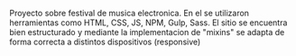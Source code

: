 Proyecto sobre festival de musica electronica. En el se utilizaron herramientas como HTML, CSS, JS, NPM, Gulp, Sass. El sitio se encuentra bien estructurado y mediante la implementacion de "mixins" se adapta de forma correcta a distintos dispositivos (responsive)
